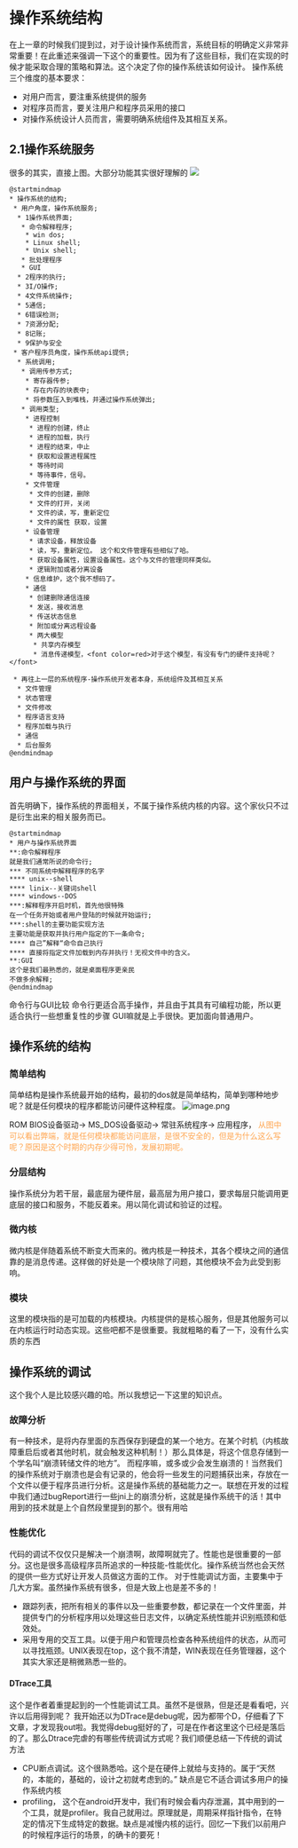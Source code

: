 # 操作系统结构
在上一章的时候我们提到过，对于设计操作系统而言，系统目标的明确定义非常非常重要！在此重述来强调一下这个的重要性。因为有了这些目标，我们在实现的时候才能采取合理的策略和算法。这个决定了你的操作系统该如何设计。
操作系统三个维度的基本要求：
- 对用户而言，要注重系统提供的服务
- 对程序员而言，要关注用户和程序员采用的接口
- 对操作系统设计人员而言，需要明确系统组件及其相互关系。

## 2.1操作系统服务
很多的其实，直接上图。大部分功能其实很好理解的
<a href="https://sm.ms/image/Z8AuRqGTtBdmiw6" target="_blank"><img src="https://i.loli.net/2021/08/25/Z8AuRqGTtBdmiw6.png" ></a>

```puml
@startmindmap
* 操作系统的结构;
 * 用户角度，操作系统服务;
  * 1操作系统界面;
   * 命令解释程序;
    * win dos;
    * Linux shell;
    * Unix shell;
   * 批处理程序
   * GUI
  * 2程序的执行;
  * 3I/O操作;
  * 4文件系统操作;
  * 5通信;
  * 6错误检测;
  * 7资源分配;
  * 8记账;
  * 9保护与安全
 * 客户程序员角度，操作系统api提供;
  * 系统调用;
   * 调用传参方式;
    * 寄存器传参;
    * 存在内存的块表中;
    * 将参数压入到堆栈，并通过操作系统弹出;
   * 调用类型;
    * 进程控制
     * 进程的创建，终止
     * 进程的加载，执行
     * 进程的结束，中止
     * 获取和设置进程属性
     * 等待时间
     * 等待事件，信号。
    * 文件管理
     * 文件的创建，删除
     * 文件的打开，关闭
     * 文件的读，写，重新定位
     * 文件的属性 获取，设置
    * 设备管理
     * 请求设备，释放设备
     * 读，写，重新定位。 这个和文件管理有些相似了哈。
     * 获取设备属性，设置设备属性。这个与文件的管理同样类似。
     * 逻辑附加或者分离设备
    * 信息维护，这个我不想码了。
    * 通信
     * 创建删除通信连接
     * 发送，接收消息
     * 传送状态信息
     * 附加或分离远程设备
     * 两大模型
      * 共享内存模型
      * 消息传递模型，<font color=red>对于这个模型，有没有专门的硬件支持呢？</font>

 * 再往上一层的系统程序-操作系统开发者本身，系统组件及其相互关系
  * 文件管理
  * 状态管理
  * 文件修改
  * 程序语言支持
  * 程序加载与执行
  * 通信
  * 后台服务
@endmindmap
```
## 用户与操作系统的界面
首先明确下，操作系统的界面相关，不属于操作系统内核的内容。这个家伙只不过是衍生出来的相关服务而已。

```puml
@startmindmap
* 用户与操作系统界面
**:命令解释程序
就是我们通常所说的命令行;
*** 不同系统中解释程序的名字
**** unix--shell
**** linix--关键词shell
**** windows--DOS
***:解释程序开启时机，首先他很特殊
在一个任务开始或者用户登陆的时候就开始运行;
***:shell的主要功能实现方法
主要功能是获取并执行用户指定的下一条命令;
**** 自己”解释“命令自己执行
**** 直接将指定文件加载到内存并执行！无视文件中的含义。
**:GUI
这个是我们最熟悉的，就是桌面程序更亲民
不做多余解释;
@endmindmap

```
命令行与GUI比较
命令行更适合高手操作，并且由于其具有可编程功能，所以更适合执行一些想重复性的步骤
GUI嘛就是上手很快。更加面向普通用户。

## 操作系统的结构
### 简单结构
简单结构是操作系统最开始的结构，最初的dos就是简单结构，简单到哪种地步呢？就是任何模块的程序都能访问硬件这种程度。
![image.png](https://i.loli.net/2021/09/13/XU8jiFs7nuNY2EG.png)

ROM BIOS设备驱动-> MS_DOS设备驱动-> 常驻系统程序-> 应用程序，
<font color=#FFA54F>从图中可以看出弊端，就是任何模块都能访问底层，是很不安全的，但是为什么这么写呢？原因是这个时期的内存少得可怜，发展初期呢。</font>

### 分层结构
操作系统分为若干层，最底层为硬件层，最高层为用户接口，要求每层只能调用更底层的接口和服务，不能反着来。用以简化调试和验证的过程。

### 微内核

微内核是伴随着系统不断变大而来的。微内核是一种技术，其各个模块之间的通信靠的是消息传递。这样做的好处是一个模块除了问题，其他模块不会为此受到影响。

### 模块
这里的模块指的是可加载的内核模块。内核提供的是核心服务，但是其他服务可以在内核运行时动态实现。这些吧都不是很重要。我就粗略的看了一下，没有什么实质的东西

## 操作系统的调试
这个我个人是比较感兴趣的哈。所以我想记一下这里的知识点。
### 故障分析
有一种技术，是将内存里面的东西保存到硬盘的某一个地方。在某个时机（内核故障重启后或者其他时机，就会触发这种机制！）那么具体是，将这个信息存储到一个学名叫“崩溃转储文件的地方”。
而程序嘛，或多或少会发生崩溃的！当然我们的操作系统对于崩溃也是会有记录的，他会将一些发生的问题捕获出来，存放在一个文件以便于程序员进行分析。这是操作系统的基础能力之一。联想在开发的过程中我们通过bugReport进行一些jni上的崩溃分析，这就是操作系统干的活！其中用到的技术就是上个自然段里提到的那个。很有用哈
### 性能优化
代码的调试不仅仅只是解决一个崩溃啊，故障啊就完了。性能也是很重要的一部分。这也是很多高级程序员所追求的一种技能-性能优化。操作系统当然也会天然的提供一些方式好让开发人员做这方面的工作。
对于性能调试方面，主要集中于几大方案。虽然操作系统有很多，但是大致上也是差不多的！
- 跟踪列表，把所有相关的事件以及一些重要参数，都记录在一个文件里面，并提供专门的分析程序用以处理这些日志文件，以确定系统性能并识别瓶颈和低效处。
- 采用专用的交互工具。以便于用户和管理员检查各种系统组件的状态，从而可以寻找瓶颈。UNIX表现在top，这个我不清楚，WIN表现在任务管理器，这个其实大家还是稍微熟悉一些的。

#### DTrace工具
这个是作者着重提起到的一个性能调试工具。虽然不是很熟，但是还是看看吧，兴许以后用得到呢？
我开始还以为DTrace是debug呢，因为都带个D，仔细看了下文章，才发现我out啦。我觉得debug挺好的了，可是在作者这里这个已经是落后的了。那么Dtrace完虐的有哪些传统调试方式呢？我们顺便总结一下传统的调试方法
- CPU断点调试。这个很熟悉哈。这个是在硬件上就给与支持的。属于“天然的，本能的，基础的，设计之初就考虑到的。” 缺点是它不适合调试多用户的操作系统内核
- profiling， 这个在android开发中，我们有时候会看内存泄漏，其中用到的一个工具，就是profiler。我自己就用过。原理就是，周期采样指针指令，在特定的情况下生成特定的数据。缺点是减慢内核的运行。回忆一下我们以前用户的时候程序运行的场景，的确卡的要死！
